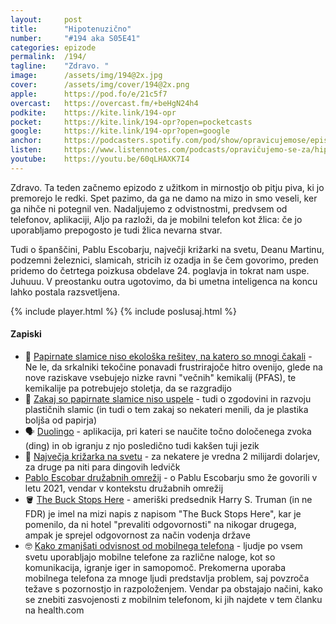 ```yaml
---
layout: 	post
title:  	"Hipotenuzično"
number: 	"#194 aka S05E41"
categories:	epizode
permalink:	/194/
tagline: 	"Zdravo. "
image:		/assets/img/194@2x.jpg
cover:		/assets/img/cover/194@2x.png
apple:		https://pod.fo/e/21c5f7
overcast:	https://overcast.fm/+beHgN24h4
podkite:	https://kite.link/194-opr
pocket:		https://kite.link/194-opr?open=pocketcasts
google:		https://kite.link/194-opr?open=google
anchor:		https://podcasters.spotify.com/pod/show/opravicujemose/episodes/Hipotenuzino-e2flg7t
listen:		https://www.listennotes.com/podcasts/opravičujemo-se-za/hipotenuzično-Z8Xxqeb-kcK/embed/
youtube:	https://youtu.be/60qLHAXK7I4
---
```


Zdravo. Ta teden začnemo epizodo z užitkom in mirnostjo ob pitju piva, ki jo premorejo le redki. Spet pazimo, da ga ne damo na mizo in smo veseli, ker ga nihče ni potegnil ven. Nadaljujemo z odvistnostmi, predvsem od telefonov, aplikaciji, Aljo pa razloži, da je mobilni telefon kot žlica: če jo uporabljamo prepogosto je tudi žlica nevarna stvar. 

Tudi o španščini, Pablu Escobarju, največji križarki na svetu, Deanu Martinu, podzemni železnici, slamicah, stricih iz ozadja in še čem govorimo, preden pridemo do četrtega poizkusa obdelave 24. poglavja in tokrat nam uspe. Juhuuu. V preostanku outra ugotovimo, da bi umetna inteligenca na koncu lahko postala razsvetljena. 

{% include player.html %}
{% include poslusaj.html %}

<!--break-->

#### Zapiski

- 🥤 [Papirnate slamice niso ekološka rešitev, na katero so mnogi čakali](https://www.sciencealert.com/it-turns-out-paper-straws-might-pose-a-serious-problem-too) - Ne le, da srkalniki tekočine ponavadi frustrirajoče hitro ovenijo, glede na nove raziskave vsebujejo nizke ravni "večnih" kemikalij (PFAS), te kemikalije pa potrebujejo stoletja, da se razgradijo
- 🧃 [Zakaj so papirnate slamice niso uspele](https://www.youtube.com/watch?v=XiWFF_2IVHc) - tudi o zgodovini in razvoju plastičnih slamic (in tudi o tem zakaj so nekateri menili, da je plastika boljša od papirja)
- 🗣️ [Duolingo](https://www.duolingo.com/) - aplikacija, pri kateri se naučite točno določenega zvoka (ding) in ob igranju z njo posledično tudi kakšen tuji jezik 
- 🚢 [Največja križarka na svetu](https://n1info.si/magazin/potovanja/vredna-je-dve-milijardi-dolarjev-kaksna-je-najvecja-krizarka-na-svetu-foto/) - za nekatere je vredna 2 milijardi dolarjev, za druge pa niti para dingovih ledvičk 
-  [Pablo Escobar družabnih omrežij](https://opravicujemo.se/078/) - o Pablu Escobarju smo že govorili v letu 2021, vendar v kontekstu družabnih omrežij 
- 🪣 [The Buck Stops Here](https://www.phrases.org.uk/meanings/the-buck-stops-here.html) - ameriški predsednik Harry S. Truman (in ne FDR) je imel na mizi napis z napisom "The Buck Stops Here", kar je pomenilo, da ni hotel "prevaliti odgovornosti" na nikogar drugega, ampak je sprejel odgovornost za način vodenja države 
- 🤓 [Kako zmanjšati odvisnost od mobilnega telefona](https://www.health.com/condition/anxiety/cell-phone-addiction) - ljudje po vsem svetu uporabljajo mobilne telefone za različne naloge, kot so komunikacija, igranje iger in samopomoč. Prekomerna uporaba mobilnega telefona za mnoge ljudi predstavlja problem, saj povzroča težave s pozornostjo in razpoloženjem. Vendar pa obstajajo načini, kako se znebiti zasvojenosti z mobilnim telefonom, ki jih najdete v tem članku na health.com 

